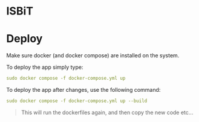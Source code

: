 # ISBiT

# Deploy
Make sure docker (and docker compose) are installed on the system.

To deploy the app simply type:
```yml
sudo docker compose -f docker-compose.yml up
```

To deploy the app after changes, use the following command:
```yml
sudo docker compose -f docker-compose.yml up --build
```
> This will run the dockerfiles again, and then copy the new code etc...


